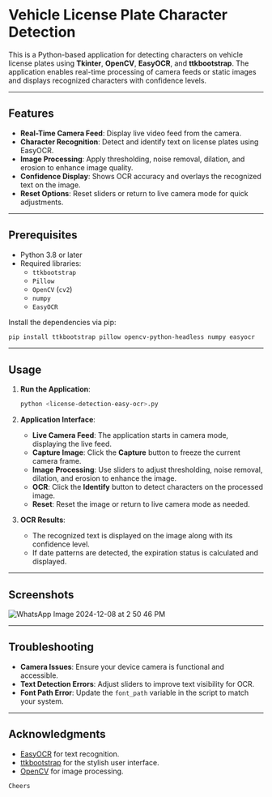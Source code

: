 # Vehicle License Plate Character Detection

This is a Python-based application for detecting characters on vehicle license plates using **Tkinter**, **OpenCV**, **EasyOCR**, and **ttkbootstrap**. The application enables real-time processing of camera feeds or static images and displays recognized characters with confidence levels.

---

## Features

- **Real-Time Camera Feed**: Display live video feed from the camera.
- **Character Recognition**: Detect and identify text on license plates using EasyOCR.
- **Image Processing**: Apply thresholding, noise removal, dilation, and erosion to enhance image quality.
- **Confidence Display**: Shows OCR accuracy and overlays the recognized text on the image.
- **Reset Options**: Reset sliders or return to live camera mode for quick adjustments.

---

## Prerequisites

- Python 3.8 or later
- Required libraries:
  - `ttkbootstrap`
  - `Pillow`
  - `OpenCV` (`cv2`)
  - `numpy`
  - `EasyOCR`

Install the dependencies via pip:

```bash
pip install ttkbootstrap pillow opencv-python-headless numpy easyocr
```

---

## Usage

1. **Run the Application**:
   ```bash
   python <license-detection-easy-ocr>.py
   ```

2. **Application Interface**:
   - **Live Camera Feed**: The application starts in camera mode, displaying the live feed.
   - **Capture Image**: Click the **Capture** button to freeze the current camera frame.
   - **Image Processing**: Use sliders to adjust thresholding, noise removal, dilation, and erosion to enhance the image.
   - **OCR**: Click the **Identify** button to detect characters on the processed image.
   - **Reset**: Reset the image or return to live camera mode as needed.

3. **OCR Results**:
   - The recognized text is displayed on the image along with its confidence level.
   - If date patterns are detected, the expiration status is calculated and displayed.

---


## Screenshots

![WhatsApp Image 2024-12-08 at 2 50 46 PM](https://github.com/user-attachments/assets/c30a0f7c-346f-4b65-970f-461dddeb6bdf)

---

## Troubleshooting

- **Camera Issues**: Ensure your device camera is functional and accessible.
- **Text Detection Errors**: Adjust sliders to improve text visibility for OCR.
- **Font Path Error**: Update the `font_path` variable in the script to match your system.

---

## Acknowledgments

- [EasyOCR](https://github.com/JaidedAI/EasyOCR) for text recognition.
- [ttkbootstrap](https://ttkbootstrap.readthedocs.io/en/latest/) for the stylish user interface.
- [OpenCV](https://opencv.org/) for image processing.
```
Cheers
